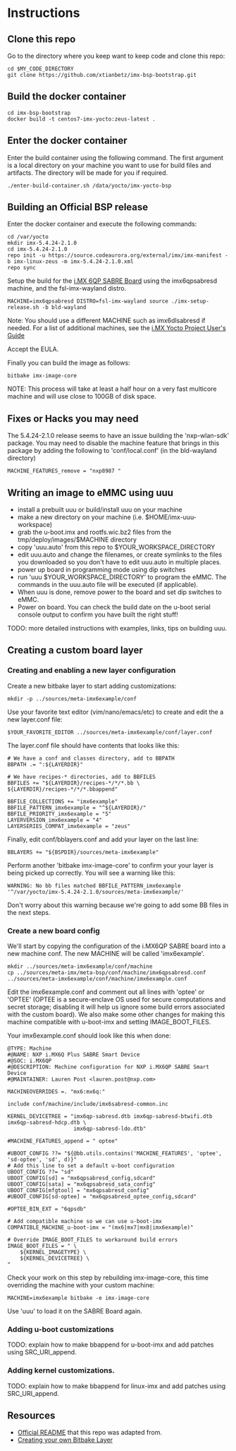 # Instructions

## Clone this repo

Go to the directory where you keep want to keep code and clone this repo:

```
cd $MY_CODE_DIRECTORY
git clone https://github.com/xtianbetz/imx-bsp-bootstrap.git
```

## Build the docker container

```
cd imx-bsp-bootstrap
docker build -t centos7-imx-yocto:zeus-latest .
```

## Enter the docker container

Enter the build container using the following command. The first argument is
a local directory on your machine you want to use for build files and
artifacts. The directory will be made for you if required.

```
./enter-build-container.sh /data/yocto/imx-yocto-bsp
```

## Building an Official BSP release

Enter the docker container and execute the following commands:

```
cd /var/yocto
mkdir imx-5.4.24-2.1.0
cd imx-5.4.24-2.1.0
repo init -u https://source.codeaurora.org/external/imx/imx-manifest -b imx-linux-zeus -m imx-5.4.24-2.1.0.xml
repo sync
```

Setup the build for the [i.MX 6QP SABRE
Board](https://www.nxp.com/design/development-boards/i-mx-evaluation-and-development-boards/sabre-board-for-smart-devices-based-on-the-i-mx-6quadplus-applications-processors:RD-IMX6QP-SABRE) using the imx6qpsabresd machine, and the fsl-imx-wayland distro.

```
MACHINE=imx6qpsabresd DISTRO=fsl-imx-wayland source ./imx-setup-release.sh -b bld-wayland
```

Note: You should use a different MACHINE such as imx6dlsabresd if needed. For
a list of additional machines, see the [i.MX Yocto Project User's
Guide](https://www.nxp.com/docs/en/user-guide/IMX_YOCTO_PROJECT_USERS_GUIDE.pdf)

Accept the EULA.

Finally you can build the image as follows:

```
bitbake imx-image-core
```

NOTE: This process will take at least a half hour on a very fast multicore
machine and will use close to 100GB of disk space.

## Fixes or Hacks you may need

The 5.4.24-2.1.0 release seems to have an issue building the 'nxp-wlan-sdk'
package. You may need to disable the machine feature that brings in this
package by adding the following to 'conf/local.conf' (in the bld-wayland
directory)

```
MACHINE_FEATURES_remove = "nxp8987 "
```

## Writing an image to eMMC using uuu

* install a prebuilt uuu or build/install uuu on your machine
* make a new directory on your machine (i.e. $HOME/imx-uuu-workspace)
* grab the u-boot.imx and rootfs.wic.bz2 files from the tmp/deploy/images/$MACHINE directory
* copy 'uuu.auto' from this repo to $YOUR_WORKSPACE_DIRECTORY
* edit uuu.auto and change the filenames, or create symlinks to the files you
  downloaded so you don't have to edit uuu.auto in multiple places.
* power up board in programming mode using dip switches
* run 'uuu $YOUR_WORKSPACE_DIRECTORY' to program the eMMC. The commands in the uuu.auto
  file will be executed (if applicable).
* When uuu is done, remove power to the board and set dip switches to eMMC.
* Power on board. You can check the build date on the u-boot serial console
  output to confirm you have built the right stuff!

TODO: more detailed instructions with examples, links, tips on building uuu.

## Creating a custom board layer

### Creating and enabling a new layer configuration

Create a new bitbake layer to start adding customizations:

```
mkdir -p ../sources/meta-imx6example/conf
```

Use your favorite text editor (vim/nano/emacs/etc) to create and edit the
a new layer.conf file:

```
$YOUR_FAVORITE_EDITOR ../sources/meta-imx6example/conf/layer.conf
```

The layer.conf file should have contents that looks like this:

```
# We have a conf and classes directory, add to BBPATH
BBPATH .= ":${LAYERDIR}"

# We have recipes-* directories, add to BBFILES
BBFILES += "${LAYERDIR}/recipes-*/*/*.bb \
${LAYERDIR}/recipes-*/*/*.bbappend"

BBFILE_COLLECTIONS += "imx6example"
BBFILE_PATTERN_imx6example = "^${LAYERDIR}/"
BBFILE_PRIORITY_imx6example = "5"
LAYERVERSION_imx6example = "4"
LAYERSERIES_COMPAT_imx6example = "zeus"
```

Finally, edit conf/bblayers.conf and add your layer on the last line:

```
BBLAYERS += "${BSPDIR}/sources/meta-imx6example"
```

Perform another 'bitbake imx-image-core' to confirm your
your layer is being picked up correctly. You will see a warning like this:

```
WARNING: No bb files matched BBFILE_PATTERN_imx6example '^/var/yocto/imx-5.4.24-2.1.0/sources/meta-imx6example/'
```

Don't worry about this warning because we're going to add some BB files in the next steps.

### Create a new board config

We'll start by copying the configuration of the i.MX6QP SABRE board into a new
machine conf. The new MACHINE will be called 'imx6example'.

```
mkdir ../sources/meta-imx6example/conf/machine
cp ../sources/meta-imx/meta-bsp/conf/machine/imx6qpsabresd.conf ../sources/meta-imx6example/conf/machine/imx6example.conf
```

Edit the imx6example.conf and comment out all lines with 'optee' or 'OPTEE'
(OPTEE is a secure-enclave OS used for secure computations and secret storage;
disabling it will help us ignore some build errors associated with the custom
board). We also make some other changes for making this machine compatible with
u-boot-imx and setting IMAGE_BOOT_FILES.

Your imx6example.conf should look like this when done:

```
@TYPE: Machine
#@NAME: NXP i.MX6Q Plus SABRE Smart Device
#@SOC: i.MX6QP
#@DESCRIPTION: Machine configuration for NXP i.MX6QP SABRE Smart Device
#@MAINTAINER: Lauren Post <lauren.post@nxp.com>

MACHINEOVERRIDES =. "mx6:mx6q:"

include conf/machine/include/imx6sabresd-common.inc

KERNEL_DEVICETREE = "imx6qp-sabresd.dtb imx6qp-sabresd-btwifi.dtb imx6qp-sabresd-hdcp.dtb \
                     imx6qp-sabresd-ldo.dtb"

#MACHINE_FEATURES_append = " optee"

#UBOOT_CONFIG ??= "${@bb.utils.contains('MACHINE_FEATURES', 'optee', 'sd-optee', 'sd', d)}"
# Add this line to set a default u-boot configuration
UBOOT_CONFIG ??= "sd"
UBOOT_CONFIG[sd] = "mx6qpsabresd_config,sdcard"
UBOOT_CONFIG[sata] = "mx6qpsabresd_sata_config"
UBOOT_CONFIG[mfgtool] = "mx6qpsabresd_config"
#UBOOT_CONFIG[sd-optee] = "mx6qpsabresd_optee_config,sdcard"

#OPTEE_BIN_EXT = "6qpsdb"

# Add compatible machine so we can use u-boot-imx
COMPATIBLE_MACHINE_u-boot-imx = "(mx6|mx7|mx8|imx6example)"

# Override IMAGE_BOOT_FILES to workaround build errors
IMAGE_BOOT_FILES = " \
    ${KERNEL_IMAGETYPE} \
    ${KERNEL_DEVICETREE} \
"
```

Check your work on this step by rebuilding imx-image-core, this time overriding
the machine with your custom machine:

```
MACHINE=imx6example bitbake -e imx-image-core
```

Use 'uuu' to load it on the SABRE Board again.

### Adding u-boot customizations

TODO: explain how to make bbappend for u-boot-imx and add patches using
SRC_URI_append.

### Adding kernel customizations.

TODO: explain how to make bbappend for linux-imx and add patches using
SRC_URI_append.

## Resources

* [Official README](https://source.codeaurora.org/external/imx/imx-manifest/tree/README?h=imx-linux-zeus) that this repo was adapted from.
* [Creating your own Bitbake Layer](https://www.yoctoproject.org/docs/latest/dev-manual/dev-manual.html#creating-your-own-layer)
